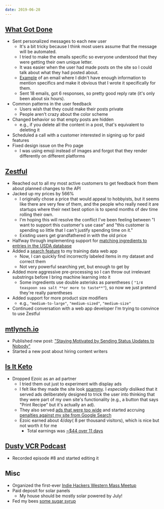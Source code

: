 ```yaml
---
date: 2019-06-28
---
```


## [What Got Done](https://whatgotdone.com)

- Sent personalized messages to each new user
  - It's a bit tricky because I think most users assume that the message will be automated.
  - I tried to make the emails specific so everyone understood that they were getting their own unique letter.
  - It was easier when the user had made posts on the site so I could talk about what they had posted about.
  - [Example](PyVPqJQ.webp) of an email where I didn't have enough information to mention specifics and make it obvious that I wrote it specifically for them.
  - Sent 18 emails, got 6 responses, so pretty good reply rate (it's only been about six hours).
- Common patterns in the user feedback
  - Users wish that they could make their posts private
  - People aren't crazy about the color scheme
- Changed behavior so that empty posts are hidden
  - e.g., if you delete all the content in a post, that's equivalent to deleting it
- Scheduled a call with a customer interested in signing up for paid features
- Fixed design issue on the Pro page
  - I was using emoji instead of images and forgot that they render differently on different platforms

## [Zestful](https://zestfuldata.com)

- Reached out to all my most active customers to get feedback from them about planned changes to the API
- Jacked up my prices by 566%
  - I originally chose a price that would appeal to hobbyists, but it seems like there are very few of them, and the people who really need it are startups where their next best option is to spend months of dev time rolling their own.
  - I'm hoping this will resolve the conflict I've been feeling between "I want to support this customer's use case" and "this customer is spending so little that I can't justify spending time on it."
  - Existing users get grandfathered in with the old price
- Halfway through implementing support for [matching ingredients to entries in the USDA database](R2Etey8.webp)
- Added a [search feature](YE0mjzt.webp) to my training data web app
  - Now, I can quickly find incorrectly labeled items in my dataset and correct them
  - Not very powerful searching yet, but enough to get by
- Added more aggressive pre-processing so I can throw out irrelevant substrings before I bring machine learning into it
  - Some ingredients use double asterisks as parentheses ( `"1/4 teaspoon sea salt **or more to taste**"`), so now we just pretend they're really parentheses
- Added support for more product size modifiers
  - e.g., `"medium-to-large"`, `"medium-sized"`, `"medium-size"`
- Continued conversation with a web app developer I'm trying to convince to use Zestful

## [mtlynch.io](https://mtlynch.io)

- Published new post: ["Staying Motivated by Sending Status Updates to Nobody"](https://mtlynch.io/status-updates-to-nobody/)
- Started a new post about hiring content writers

## [Is It Keto](https://isitketo.org)

- Dropped Ezoic as an ad partner
  - I tried them out just to experiment with display ads
  - I felt like they made the site look [spammy](/2019-06-21/DkHwhit.webp). I _especially_ disliked that it served ads deliberately designed to trick the user into thinking that they were part of my own site's functionality (e.g., a button that says "Print Recipe" but it's actually an ad).
  - They also served [ads that were too wide](gp3iAWn.webp) and started accruing [penalties against my site from Google Search](X9Ob9rQ.webp)
  - Ezoic earned about $4/day (~$8 per thousand visitors), which is nice but not worth it for me
    - Total earnings was [~$44 over 11 days](cmsOfJj.webp)

## [Dusty VCR Podcast](https://dustyvcr.com)

- Recorded episode #8 and started editing it

## Misc

- Organized the first-ever [Indie Hackers Western Mass Meetup](https://twitter.com/deliberatecoder/status/1144444200135602177)
- Paid deposit for solar panels
  - My house should be mostly solar powered by July!
- Fed my bees [some sugar syrup](https://photos.app.goo.gl/19U5zYx5H45nS5bQ7)
